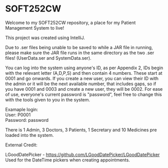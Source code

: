# SOFT252CW

Welcome to my SOFT252CW repository, a place for my Patient Management System to live!

This project was created using IntelliJ.

Due to .ser files being unable to be saved to while a JAR file in running, please make sure the JAR file runs in the same directory as the two .ser files! (UserData.ser and SystemData.ser).

You can log into the system using anyone's ID, as per Appendix 2, IDs begin with the relevant letter (A,D,P,S) and then contain 4 numbers. These start at 0001 and go onwards. If you create a new user, you can view their ID with the admin or it will be the next available number, that includes gaps, so if you have 0001 and 0003 and create a new user, they will be 0002. For ease of use, everyone's current password is "password", feel free to change this with the tools given to you in the system. 

Examaple login:  
User: P0001  
Password: password 

There is 1 Admin, 3 Doctors, 3 Patients, 1 Secretary and 10 Medicines pre loaded into the system.





External Credit:

LGoodDatePicker - https://github.com/LGoodDatePicker/LGoodDatePicker
Used for the DateTime pickers when creating appointments.

